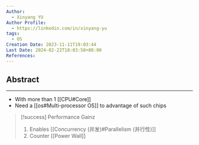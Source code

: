 ```yaml
---
Author:
  - Xinyang YU
Author Profile:
  - https://linkedin.com/in/xinyang-yu
tags:
  - OS
Creation Date: 2023-11-11T19:03:44
Last Date: 2024-02-22T18:03:50+08:00
References: 
---
```

## Abstract
---
- With more than 1 [[CPU#Core]]
- Need a [[os#Multi-processor OS]] to advantage of such chips

>[!success] Performance Gainz
> 1. Enables [[Concurrency (并发)#Parallelism (并行性)]]
> 2. Counter [[Power Wall]]
